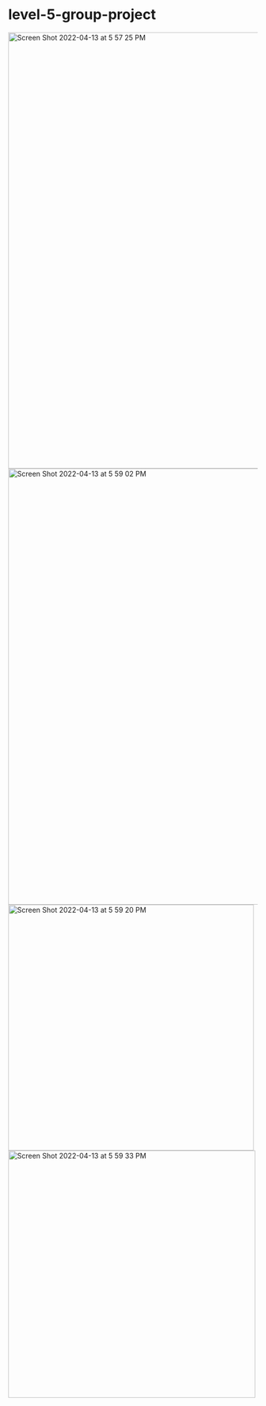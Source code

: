 # level-5-group-project

<img width="880" alt="Screen Shot 2022-04-13 at 5 57 25 PM" src="https://user-images.githubusercontent.com/27170951/182686936-31b953b6-e520-42d3-abe9-281b5e635dfc.png">
<img width="880" alt="Screen Shot 2022-04-13 at 5 59 02 PM" src="https://user-images.githubusercontent.com/27170951/182686942-a93aad9b-e2df-4e0c-87de-f134d7a4b438.png">
<img width="496" alt="Screen Shot 2022-04-13 at 5 59 20 PM" src="https://user-images.githubusercontent.com/27170951/182686947-0ac5d0d6-46e3-45b6-b53f-84392906dab7.png">
<img width="499" alt="Screen Shot 2022-04-13 at 5 59 33 PM" src="https://user-images.githubusercontent.com/27170951/182686952-9c2a4efb-478f-4143-af31-a89c30c0071a.png">
